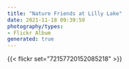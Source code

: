 ```yaml
---
title: "Nature Friends at Lilly Lake"
date: 2021-11-18 09:39:59
photography/types:
- Flickr Album
generated: true
---
```



{{< flickr set="72157720152085218" >}}
